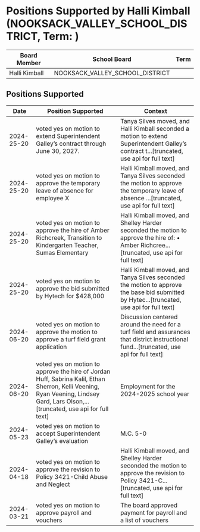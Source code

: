# Positions Supported by Halli Kimball (NOOKSACK_VALLEY_SCHOOL_DISTRICT, Term: )

| Board Member | School Board | Term |
|--------------|--------------|------|
| Halli Kimball | NOOKSACK_VALLEY_SCHOOL_DISTRICT |  |

## Positions Supported

| Date       | Position Supported           | Context            |
|------------|------------------------------|--------------------|
| 2024-25-20 | voted yes on motion to extend Superintendent Galley’s contract through June 30, 2027. | Tanya Silves moved, and Halli Kimball seconded a motion to extend Superintendent Galley’s contract t...[truncated, use api for full text] |
| 2024-25-20 | voted yes on motion to approve the temporary leave of absence for employee X | Halli Kimball moved, and Tanya Silves seconded the motion to approve the temporary leave of absence ...[truncated, use api for full text] |
| 2024-25-20 | voted yes on motion to approve the hire of Amber Richcreek, Transition to Kindergarten Teacher, Sumas Elementary | Halli Kimball moved, and Shelley Harder seconded the motion to approve the hire of: • Amber Richcree...[truncated, use api for full text] |
| 2024-25-20 | voted yes on motion to approve the bid submitted by Hytech for $428,000 | Halli Kimball moved, and Tanya Silves seconded the motion to approve the base bid submitted by Hytec...[truncated, use api for full text] |
| 2024-06-20 | voted yes on motion to approve the motion to approve a turf field grant application | Discussion centered around the need for a turf field and assurances that district instructional fund...[truncated, use api for full text] |
| 2024-06-20 | voted yes on motion to approve the hire of Jordan Huff, Sabrina Kalil, Ethan Sherron, Kelli Veening, Ryan Veening, Lindsey Gard, Lars Olson,...[truncated, use api for full text] | Employment for the 2024-2025 school year |
| 2024-05-23 | voted yes on motion to accept Superintendent Galley’s evaluation | M.C. 5-0 |
| 2024-04-18 | voted yes on motion to approve the revision to Policy 3421-Child Abuse and Neglect | Halli Kimball moved, and Shelley Harder seconded the motion to approve the revision to Policy 3421-C...[truncated, use api for full text] |
| 2024-03-21 | voted yes on motion to approve payroll and vouchers | The board approved payment for payroll and a list of vouchers |

